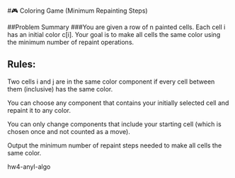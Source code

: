 #🎮 Coloring Game (Minimum Repainting Steps)

##Problem Summary
###You are given a row of n painted cells. Each cell i has an initial color c[i]. Your goal is to make all cells the same color using the minimum number of repaint operations.

## Rules:
Two cells i and j are in the same color component if every cell between them (inclusive) has the same color.

You can choose any component that contains your initially selected cell and repaint it to any color.

You can only change components that include your starting cell (which is chosen once and not counted as a move).

Output the minimum number of repaint steps needed to make all cells the same color.

hw4-anyl-algo
